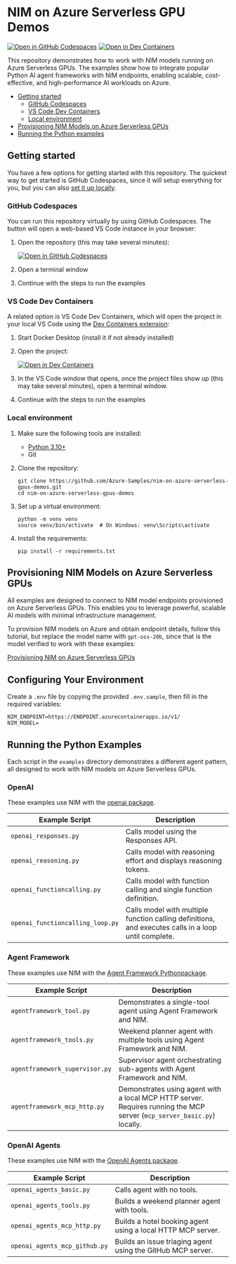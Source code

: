 # NIM on Azure Serverless GPU Demos

[![Open in GitHub Codespaces](https://img.shields.io/static/v1?style=for-the-badge&label=GitHub+Codespaces&message=Open&color=brightgreen&logo=github)](https://codespaces.new/Azure-Samples/nim-on-azure-serverless-gpus-demos)
[![Open in Dev Containers](https://img.shields.io/static/v1?style=for-the-badge&label=Dev%20Containers&message=Open&color=blue&logo=visualstudiocode)](https://vscode.dev/redirect?url=vscode://ms-vscode-remote.remote-containers/cloneInVolume?url=https://github.com/Azure-Samples/nim-on-azure-serverless-gpus-demos)

This repository demonstrates how to work with NIM models running on Azure Serverless GPUs. The examples show how to integrate popular Python AI agent frameworks with NIM endpoints, enabling scalable, cost-effective, and high-performance AI workloads on Azure.

* [Getting started](#getting-started)
  * [GitHub Codespaces](#github-codespaces)
  * [VS Code Dev Containers](#vs-code-dev-containers)
  * [Local environment](#local-environment)
* [Provisioning NIM Models on Azure Serverless GPUs](#provisioning-nim-models-on-azure-serverless-gpus)
* [Running the Python examples](#running-the-python-examples)

## Getting started

You have a few options for getting started with this repository.
The quickest way to get started is GitHub Codespaces, since it will setup everything for you, but you can also [set it up locally](#local-environment).

### GitHub Codespaces

You can run this repository virtually by using GitHub Codespaces. The button will open a web-based VS Code instance in your browser:

1. Open the repository (this may take several minutes):

    [![Open in GitHub Codespaces](https://github.com/codespaces/badge.svg)](https://codespaces.new/Azure-Samples/nim-on-azure-serverless-gpus-demos)

2. Open a terminal window
3. Continue with the steps to run the examples

### VS Code Dev Containers

A related option is VS Code Dev Containers, which will open the project in your local VS Code using the [Dev Containers extension](https://marketplace.visualstudio.com/items?itemName=ms-vscode-remote.remote-containers):

1. Start Docker Desktop (install it if not already installed)
2. Open the project:

    [![Open in Dev Containers](https://img.shields.io/static/v1?style=for-the-badge&label=Dev%20Containers&message=Open&color=blue&logo=visualstudiocode)](https://vscode.dev/redirect?url=vscode://ms-vscode-remote.remote-containers/cloneInVolume?url=https://github.com/Azure-Samples/nim-on-azure-serverless-gpus-demos)

3. In the VS Code window that opens, once the project files show up (this may take several minutes), open a terminal window.
4. Continue with the steps to run the examples

### Local environment

1. Make sure the following tools are installed:

    * [Python 3.10+](https://www.python.org/downloads/)
    * Git

2. Clone the repository:

    ```shell
    git clone https://github.com/Azure-Samples/nim-on-azure-serverless-gpus-demos.git
    cd nim-on-azure-serverless-gpus-demos
    ```

3. Set up a virtual environment:

    ```shell
    python -m venv venv
    source venv/bin/activate  # On Windows: venv\Scripts\activate
    ```

4. Install the requirements:

    ```shell
    pip install -r requirements.txt
    ```

## Provisioning NIM Models on Azure Serverless GPUs

All examples are designed to connect to NIM model endpoints provisioned on Azure Serverless GPUs. This enables you to leverage powerful, scalable AI models with minimal infrastructure management.

To provision NIM models on Azure and obtain endpoint details, follow this tutorial, but replace the model name with `gpt-oss-20b`, since that is the model verified to work with these examples:

[Provisioning NIM on Azure Serverless GPUs](https://learn.microsoft.com/azure/container-apps/serverless-gpu-nim?tabs=bash)

## Configuring Your Environment

Create a `.env` file by copying the provided `.env.sample`, then fill in the required variables:

```
NIM_ENDPOINT=https://ENDPOINT.azurecontainerapps.io/v1/
NIM_MODEL=
```

## Running the Python Examples

Each script in the `examples` directory demonstrates a different agent pattern, all designed to work with NIM models on Azure Serverless GPUs.

### OpenAI

These examples use NIM with the [openai package](https://pypi.org/project/openai/).

| Example Script | Description |
|----------------|-------------|
| `openai_responses.py` | Calls model using the Responses API. |
| `openai_reasoning.py` | Calls model with reasoning effort and displays reasoning tokens. |
| `openai_functioncalling.py` | Calls model with function calling and single function definition. |
| `openai_functioncalling_loop.py` | Calls model with multiple function calling definitions, and executes calls in a loop until complete. |

### Agent Framework

These examples use NIM with the [Agent Framework Pythonpackage](https://learn.microsoft.com/agent-framework/).

| Example Script | Description |
|-----------------------------|---------------------------------------------------------------|
| `agentframework_tool.py`     | Demonstrates a single-tool agent using Agent Framework and NIM. |
| `agentframework_tools.py`    | Weekend planner agent with multiple tools using Agent Framework and NIM. |
| `agentframework_supervisor.py` | Supervisor agent orchestrating sub-agents with Agent Framework and NIM. |
| `agentframework_mcp_http.py` | Demonstrates using agent with a local MCP HTTP server. Requires running the MCP server (`mcp_server_basic.py`) locally. |

### OpenAI Agents

These examples use NIM with the [OpenAI Agents package](https://openai.github.io/openai-agents-python/).

| Example Script | Description |
|---------------|------------|
| `openai_agents_basic.py` | Calls agent with no tools. |
| `openai_agents_tools.py` | Builds a weekend planner agent with tools. |
| `openai_agents_mcp_http.py` | Builds a hotel booking agent using a local HTTP MCP server. |
| `openai_agents_mcp_github.py` | Builds an issue triaging agent using the GitHub MCP server. |
